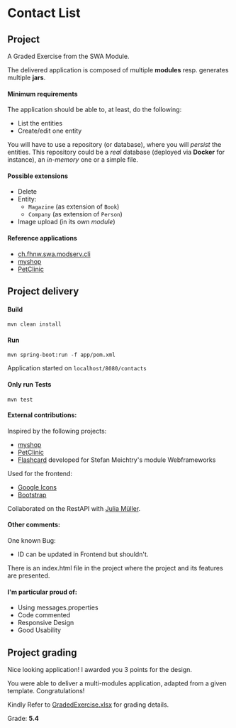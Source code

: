 # Contact List

## Project

A Graded Exercise from the SWA Module.

The delivered application is composed of multiple **modules** resp. generates multiple **jars**.

#### Minimum requirements

The application should be able to, at least, do the following:
* List the entities
* Create/edit one entity

You will have to use a repository (or database), where you will _persist_ the entities. This repository could be a _real_ database (deployed via **Docker** for instance), an _in-memory_ one or a simple file.

#### Possible extensions

* Delete
* Entity:
  * `Magazine` (as extension of `Book`)
  * `Company` (as extension of `Person`)
* Image upload (in its own *module*)

#### Reference applications

* [ch.fhnw.swa.modserv.cli](https://github.com/ribeaud/ch.fhnw.swa.modserv.cli)
* [myshop](https://github.com/ribeaud/blog-code-samples/tree/master/myshop)
* [PetClinic](https://github.com/spring-projects/spring-petclinic)

## Project delivery

#### Build
```
mvn clean install
```

#### Run
```
mvn spring-boot:run -f app/pom.xml
```
Application started on `localhost/8080/contacts`


#### Only run Tests
```
mvn test
```


#### External contributions:

Inspired by the following projects:

* [myshop](https://github.com/ribeaud/blog-code-samples/tree/master/myshop)
* [PetClinic](https://github.com/spring-projects/spring-petclinic)
* [Flashcard](https://github.com/sivelin/flashcard) developed for Stefan Meichtry's module Webframeworks

Used for the frontend:
* [Google Icons](https://www.w3schools.com/icons/google_icons_intro.asp)
* [Bootstrap](https://getbootstrap.com/docs/5.0)

Collaborated on the RestAPI with [Julia Müller](https://github.com/JuliaLauraMueller).

#### Other comments:
One known Bug:
* ID can be updated in Frontend but shouldn't.

There is an index.html file in the project where the project and its features are presented.

#### I'm particular proud of:
* Using messages.properties
* Code commented
* Responsive Design
* Good Usability

## Project grading

Nice looking application! I awarded you 3 points for the design.

You were able to deliver a multi-modules application,
adapted from a given template. Congratulations!

Kindly Refer to [GradedExercise.xlsx](GradedExercise.xlsx) for grading details.

Grade: **5.4**
